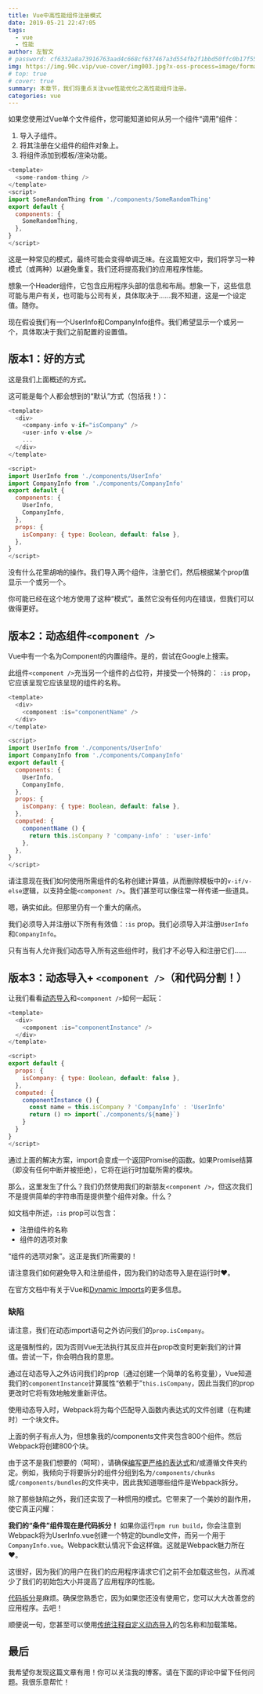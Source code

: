 ```yaml
---
title: Vue中高性能组件注册模式
date: 2019-05-21 22:47:05
tags:
  - vue
  - 性能
author: 左智文
# password: cf6332a8a73916763aad4c668cf637467a3d554fb2f1bbd50ffc0b17f55129bc
img: https://img.90c.vip/vue-cover/img003.jpg?x-oss-process=image/format,webp
# top: true
# cover: true
summary: 本章节，我们将重点关注vue性能优化之高性能组件注册。
categories: vue
---
```


如果您使用过Vue单个文件组件，您可能知道如何从另一个组件“调用”组件：

1. 导入子组件。
2. 将其注册在父组件的组件对象上。
3. 将组件添加到模板/渲染功能。

```js
<template>
  <some-random-thing />
</template>
<script>
import SomeRandomThing from './components/SomeRandomThing'
export default {
  components: {
    SomeRandomThing,
  },
}
</script>
```

这是一种常见的模式，最终可能会变得单调乏味。在这篇短文中，我们将学习一种模式（或两种）以避免重复。我们还将提高我们的应用程序性能。

想象一个Header组件，它包含应用程序头部的信息和布局。想象一下，这些信息可能与用户有关，也可能与公司有关，具体取决于......我不知道，这是一个设定值。随你。

现在假设我们有一个UserInfo和CompanyInfo组件。我们希望显示一个或另一个，具体取决于我们之前配置的设置值。

## 版本1：好的方式

这是我们上面概述的方式。

这可能是每个人都会想到的“默认”方式（包括我！）：

```js
<template>
  <div>
    <company-info v-if="isCompany" />
    <user-info v-else />
    ...
  </div>
</template>

<script>
import UserInfo from './components/UserInfo'
import CompanyInfo from './components/CompanyInfo'
export default {
  components: {
    UserInfo,
    CompanyInfo,
  },
  props: {
    isCompany: { type: Boolean, default: false },
  },
}
</script>
```

没有什么花里胡哨的操作。我们导入两个组件，注册它们，然后根据某个prop值显示一个或另一个。

你可能已经在这个地方使用了这种“模式”。虽然它没有任何内在错误，但我们可以做得更好。

## 版本2：动态组件`<component />`

Vue中有一个名为Component的内置组件。是的，尝试在Google上搜索。

此组件`<component />`充当另一个组件的占位符，并接受一个特殊的： `:is` prop，它应该呈现它应该呈现的组件的名称。

```js
<template>
  <div>
    <component :is="componentName" />
  </div>
</template>

<script>
import UserInfo from './components/UserInfo'
import CompanyInfo from './components/CompanyInfo'
export default {
  components: {
    UserInfo,
    CompanyInfo,
  },
  props: {
    isCompany: { type: Boolean, default: false },
  },
  computed: {
    componentName () {
      return this.isCompany ? 'company-info' : 'user-info'
    },
  },
}
</script>
```

请注意现在我们如何使用所需组件的名称创建计算值，从而删除模板中的`v-if/v-else`逻辑，以支持全能`<component />`。我们甚至可以像往常一样传递一些道具。

嗯，确实如此。但那里仍有一个重大的痛点。

我们必须导入并注册以下所有有效值：`:is` prop。我们必须导入并注册`UserInfo`和`CompanyInfo`。

只有当有人允许我们动态导入所有这些组件时，我们才不必导入和注册它们......

## 版本3：动态导入+ `<component />`（和代码分割！）

让我们看看[动态导入](https://webpack.js.org/guides/code-splitting/#dynamic-imports)和`<component />`如何一起玩：

```js
<template>
  <div>
    <component :is="componentInstance" />
  </div>
</template>

<script>
export default {
  props: {
    isCompany: { type: Boolean, default: false },
  },
  computed: {
    componentInstance () {
      const name = this.isCompany ? 'CompanyInfo' : 'UserInfo'
      return () => import(`./components/${name}`)
    }
  }
}
</script>
```

通过上面的解决方案，import会变成一个返回Promise的函数。如果Promise结算（即没有任何中断并被拒绝），它将在运行时加载所需的模块。

那么，这里发生了什么？我们仍然使用我们的新朋友`<component />`，但这次我们不是提供简单的字符串而是提供整个组件对象。什么？

如文档中所述，`:is` prop可以包含：

+ 注册组件的名称
+ 组件的选项对象

“组件的选项对象”。这正是我们所需要的！

请注意我们如何避免导入和注册组件，因为我们的动态导入是在运行时❤。

在官方文档中有关于Vue和[Dynamic Imports](https://vuejs.org/v2/guide/components-dynamic-async.html)的更多信息。

### 缺陷

请注意，我们在动态import语句之外访问我们的`prop.isCompany`。

这是强制性的，因为否则Vue无法执行其反应并在prop改变时更新我们的计算值。尝试一下，你会明白我的意思。

通过在动态导入之外访问我们的prop（通过创建一个简单的名称变量），Vue知道我们的`componentInstance`计算属性“依赖于”`this.isCompany`，因此当我们的prop更改时它将有效地触发重新评估。

使用动态导入时，Webpack将为每个匹配导入函数内表达式的文件创建（在构建时）一个块文件。

上面的例子有点人为，但想象我的/components文件夹包含800个组件。然后Webpack将创建800个块。

由于这不是我们想要的（呵呵），请确保[编写更严格的表达式](https://twitter.com/TheLarkInn/status/1025918613557981184)和/或遵循文件夹约定。例如，我倾向于将要拆分的组件分组到名为`/components/chunks`或`/components/bundles`的文件夹中，因此我知道哪些组件是Webpack拆分。

除了那些缺陷之外，我们还实现了一种惯用的模式。它带来了一个美妙的副作用，使它真正闪耀：

**我们的“条件”组件现在是代码拆分！**
如果你运行`npm run build`，你会注意到Webpack将为UserInfo.vue创建一个特定的bundle文件，而另一个用于`CompanyInfo.vue`。Webpack默认情况下会这样做。这就是Webpack魅力所在❤。

这很好，因为我们的用户在我们的应用程序请求它们之前不会加载这些包，从而减少了我们的初始包大小并提高了应用程序的性能。

[代码拆分](https://webpack.js.org/guides/code-splitting/)是麻烦。确保您熟悉它，因为如果您还没有使用它，您可以大大改善您的应用程序。去吧！

顺便说一句，您甚至可以使用[传统注释自定义动态导入](https://webpack.js.org/api/module-methods/#import-)的包名称和加载策略。

## 最后

我希望你发现这篇文章有用！你可以关注我的博客。请在下面的评论中留下任何问题。我很乐意帮忙！